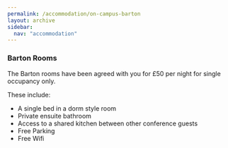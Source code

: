 ```yaml
---
permalink: /accommodation/on-campus-barton
layout: archive
sidebar:
  nav: "accommodation"
---
```

### Barton Rooms

The Barton rooms have been agreed with you for £50 per night for single occupancy only. 

These include:
- A single bed in a dorm style room
- Private ensuite bathroom
- Access to a shared kitchen between other conference guests
- Free Parking
- Free Wifi

